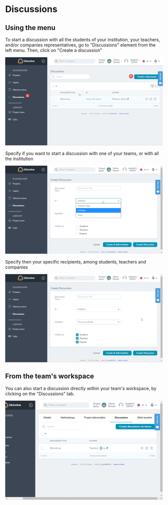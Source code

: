 # Discussions

## Using the menu

To start a discussion with all the students of your institution, your teachers, and/or companies representatives, go to "Discussions" element from the left menu.
Then, click on "Create a discussion"

![image](../img/student_img/applications/discussion1menu.png)

Specify if you want to start a discussion with one of your teams, or with all the institution

![image](../img/student_img/applications/discussion2menu.png)

Specify then your specific recipients, among students, teachers and companies

![image](../img/student_img/applications/discussion3menu.png)


## From the team's workspace

You can also start a discussion directly within your team's workspace, by clicking on the "Discussions" tab.

![image](../img/student_img/applications/discussion1team.png)

